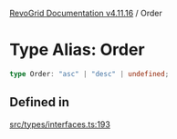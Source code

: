 [RevoGrid Documentation v4.11.16](README.md) / Order

# Type Alias: Order

```ts
type Order: "asc" | "desc" | undefined;
```

## Defined in

[src/types/interfaces.ts:193](https://github.com/revolist/revogrid/blob/763c92aaba8e74029a3eccde1c674251aae1a42c/src/types/interfaces.ts#L193)
